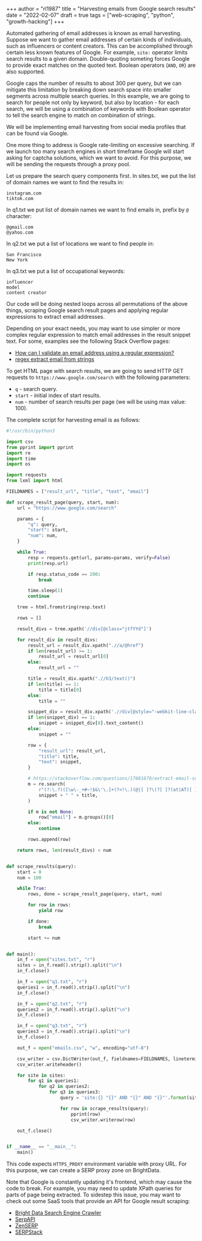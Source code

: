 +++
author = "rl1987"
title = "Harvesting emails from Google search results"
date = "2022-02-07"
draft = true
tags = ["web-scraping", "python", "growth-hacking"]
+++

Automated gathering of email addresses is known as email harvesting. Suppose we want to gather
email addresses of certain kinds of individuals, such as influencers or content creators. This
can be accomplished through certain less known features of Google. For example, `site:` operator
limits search results to a given domain. Double-quoting someting forces Google to provide 
exact matches on the quoted text. Boolean operators (`AND`, `OR`) are also supported.

Google caps the number of results to about 300 per query, but we can mitigate this limitation
by breaking down search space into smaller segments across multiple search queries. In this 
example, we are going to search for people not only by keyword, but also by location - for
each search, we will be using a combination of keywords with Boolean operator to tell the search
engine to match on combination of strings.

We will be implementing email harvesting from social media profiles that can be found via Google.

One more thing to address is Google rate-limiting on excessive searching. If we launch too many
search engines in short timeframe Google will start asking for captcha solutions, which we want
to avoid. For this purpose, we will be sending the requests through a proxy pool.

Let us prepare the search query components first. In sites.txt, we put the list of domain names
we want to find the results in:

```
instagram.com
tiktok.com
```

In q1.txt we put list of domain names we want to find emails in, prefix by `@` character:

```
@gmail.com
@yahoo.com
```

In q2.txt we put a list of locations we want to find people in:

```
San Francisco
New York
```

In q3.txt we put a list of occupational keywords:

```
influencer
model
content creator
```

Our code will be doing nested loops across all permutations of the above things, scraping Google
search result pages and applying regular expressions to extract email addresses.

Depending on your exact needs, you may want to use simpler or more complex regular expression
to match email addresses in the result snippet text. For some, examples see the following
Stack Overflow pages:

* [How can I validate an email address using a regular expression?](https://stackoverflow.com/questions/201323/how-can-i-validate-an-email-address-using-a-regular-expression)
* [regex extract email from strings](https://stackoverflow.com/questions/42407785/regex-extract-email-from-strings)

To get HTML page with search results, we are going to send HTTP GET requests to `https://www.google.com/search` with
the following parameters:

* `q` - search query.
* `start` - initial index of start results.
* `num` - number of search results per page (we will be using max value: 100).

The complete script for harvesting email is as follows:

```python
#!/usr/bin/python3

import csv
from pprint import pprint
import re
import time
import os

import requests
from lxml import html

FIELDNAMES = ["result_url", "title", "text", "email"]

def scrape_result_page(query, start, num):
    url = "https://www.google.com/search"

    params = {
        "q": query,
        "start": start,
        "num": num,
    }

    while True:
        resp = requests.get(url, params=params, verify=False)
        print(resp.url)

        if resp.status_code == 200:
            break

        time.sleep(1)
        continue

    tree = html.fromstring(resp.text)

    rows = []

    result_divs = tree.xpath('//div[@class="jtfYYd"]')

    for result_div in result_divs:
        result_url = result_div.xpath(".//a/@href")
        if len(result_url) >= 1:
            result_url = result_url[0]
        else:
            result_url = ""

        title = result_div.xpath(".//h3/text()")
        if len(title) == 1:
            title = title[0]
        else:
            title = ""

        snippet_div = result_div.xpath('.//div[@style="-webkit-line-clamp:2"]')
        if len(snippet_div) == 1:
            snippet = snippet_div[0].text_content()
        else:
            snippet = ""

        row = {
            "result_url": result_url,
            "title": title,
            "text": snippet,
        }

        # https://stackoverflow.com/questions/17681670/extract-email-sub-strings-from-large-document
        m = re.search(
            r"(?:\.?)([\w\-_+#~!$&\'\.]+(?<!\.)(@|[ ]?\(?[ ]?(at|AT)[ ]?\)?[ ]?)(?<!\.)[\w]+[\w\-\.]*\.[a-zA-Z-]{2,3})(?:[^\w])",
            snippet + " " + title,
        )

        if m is not None:
            row["email"] = m.groups()[0]
        else:
            continue

        rows.append(row)

    return rows, len(result_divs) < num


def scrape_results(query):
    start = 0
    num = 100

    while True:
        rows, done = scrape_result_page(query, start, num)

        for row in rows:
            yield row

        if done:
            break

        start += num


def main():
    in_f = open("sites.txt", "r")
    sites = in_f.read().strip().split("\n")
    in_f.close()

    in_f = open("q1.txt", "r")
    queries1 = in_f.read().strip().split("\n")
    in_f.close()

    in_f = open("q2.txt", "r")
    queries2 = in_f.read().strip().split("\n")
    in_f.close()

    in_f = open("q3.txt", "r")
    queries3 = in_f.read().strip().split("\n")
    in_f.close()

    out_f = open("emails.csv", "w", encoding="utf-8")

    csv_writer = csv.DictWriter(out_f, fieldnames=FIELDNAMES, lineterminator="\n")
    csv_writer.writeheader()

    for site in sites:
        for q1 in queries1:
            for q2 in queries2:
                for q3 in queries3:
                    query = 'site:{} "{}" AND "{}" AND "{}"'.format(site, q1, q2, q3)

                    for row in scrape_results(query):
                        pprint(row)
                        csv_writer.writerow(row)

    out_f.close()


if __name__ == "__main__":
    main()

```

This code expects `HTTPS_PROXY` environment variable with proxy URL. For this purpose, we can
create a SERP proxy zone on BrightData.

Note that Google is constantly updating it's frontend, which may cause the code to break.
For example, you may need to update XPath queries for parts of page being extracted.
To sidestep this issue, you may want to check out some SaaS tools that provide an API for Google
result scraping:

* [Bright Data Search Engine Crawler](https://brightdata.com/products/search-engine-crawler)
* [SerpAPI](https://serpapi.com/)
* [ZenSERP](https://zenserp.com/)
* [SERPStack](https://serpstack.com/)

